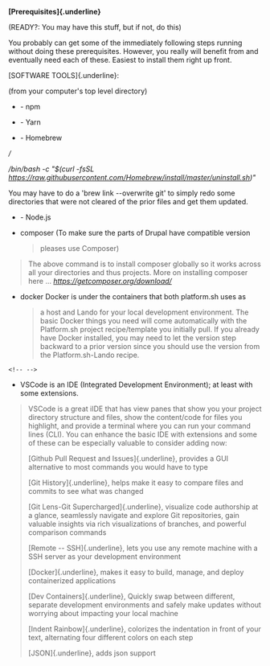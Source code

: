 **[Prerequisites]{.underline}**

(READY?: You may have this stuff, but if not, do this)

You probably can get some of the immediately following steps running
without doing these prerequisites. However, you really will benefit from
and eventually need each of these. Easiest to install them right up
front.

[SOFTWARE TOOLS]{.underline}:

(from your computer\'s top level directory)

-   \- npm

-   \- Yarn

-   \- Homebrew

*/*

*/bin/bash -c \"\$(curl -fsSL
https://raw.githubusercontent.com/Homebrew/install/master/uninstall.sh)\"*

You may have to do a 'brew link \--overwrite git' to simply redo some
directories that were not cleared of the prior files and get them
updated.

-   \- Node.js

-   composer (To make sure the parts of Drupal have compatible version
    > pleases use Composer)

> The above command is to install composer globally so it works across
> all your directories and thus projects. More on installing composer
> here ... *https://getcomposer.org/download/*

-   docker Docker is under the containers that both platform.sh uses as
    > a host and Lando for your local development environment. The basic
    > Docker things you need will come automatically with the
    > Platform.sh project recipe/template you initially pull. If you
    > already have Docker installed, you may need to let the version
    > step backward to a prior version since you should use the version
    > from the Platform.sh-Lando recipe.

```{=html}
<!-- -->
```
-   VSCode is an IDE (Integrated Development Environment); at least with
    some extensions.

> VSCode is a great iIDE that has view panes that show you your project
> directory structure and files, show the content/code for files you
> highlight, and provide a terminal where you can run your command lines
> (CLI). You can enhance the basic IDE with extensions and some of these
> can be especially valuable to consider adding now:
>
> [Github Pull Request and Issues]{.underline}, provides a GUI
> alternative to most commands you would have to type
>
> [Git History]{.underline}, helps make it easy to compare files and
> commits to see what was changed
>
> [Git Lens-Git Supercharged]{.underline}, visualize code authorship at
> a glance, seamlessly navigate and explore Git repositories, gain
> valuable insights via rich visualizations of branches, and powerful
> comparison commands
>
> [Remote -- SSH]{.underline}, lets you use any remote machine with a
> SSH server as your development environment
>
> [Docker]{.underline}, makes it easy to build, manage, and deploy
> containerized applications
>
> [Dev Containers]{.underline}, Quickly swap between different, separate
> development environments and safely make updates without worrying
> about impacting your local machine
>
> [Indent Rainbow]{.underline}, colorizes the indentation in front of
> your text, alternating four different colors on each step
>
> [JSON]{.underline}, adds json support
